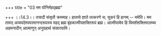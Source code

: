 +++
title = "03 मम योनिर्महद्ब्रह्म"

+++
।।14.3।। तत्रादौ संसृतौ क्रममाह। हातव्ये ज्ञाते तत्करणे च; सुकरं हि हानम्
-- ममेति। मम तावत् अव्यपदेश्यपरमानन्दरूपस्य महद् ब्रह्म
बृंहकात्मीयशक्तिरूपं ब्रह्म। आत्मीयामेव हि विमर्शशक्तिमालम्ब्य अहमनादीन् आत्माणून् अनुग्रहार्थ संसारयामि।
